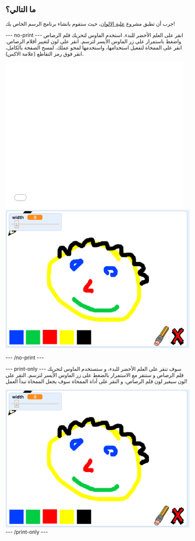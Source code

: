 ## ما التالي؟

جرب أن تطبق مشروع [علبة الالوان](https://projects.raspberrypi.org/en/projects/paint-box?utm_source=pathway&utm_medium=whatnext&utm_campaign=projects)، حيث ستقوم بانشاء برنامج الرسم الخاص بك!

\--- no-print \--- انقر على العلم الأخضر للبدء. استخدم الماوس لتحريك قلم الرصاص واضغط باستمرار على زر الماوس الأيسر لترسم. انقر على لون لتغيير أقلام الرصاص. انقر على الممحاة لتفعيل استخدامها، واستخدمها لمحو عملك. لمسح الصفحة بالكامل، انقر فوق رمز التقاطع (علامة الاكس).

<div class="scratch-preview">
  <iframe allowtransparency="true" width="485" height="402" src="//scratch.mit.edu/projects/embed/267243161/?autostart=false" frameborder="0" scrolling="no"></iframe>
  <img src="images/paint-box-showcase.png">
</div>

\--- /no-print \---

\--- print-only \--- سوف تنقر على العلم الأخضر للبدء، و ستستخدم الماوس لتحريك قلم الرصاص و ستنقر مع الاستمرار بالضغط على زر الماوس الأيسر لترسم. النقر على لون سيغير لون قلم الرصاص، و النقر على أداة الممحاة سوف يجعل الممحاة تبدأ العمل!

![معرض](images/paint-box-showcase.png) \--- /print-only \---